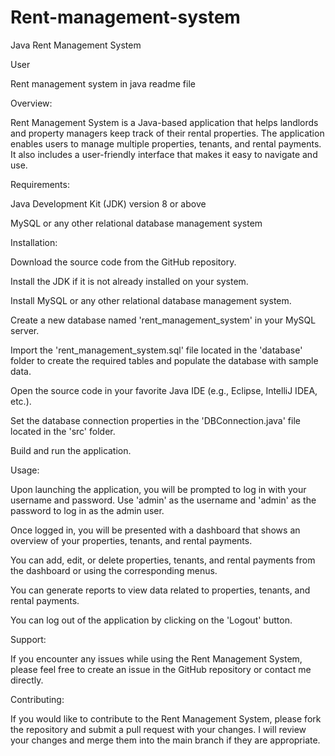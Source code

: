 # Rent-management-system
Java Rent Management System

User

Rent management system in java readme file 

Overview:

Rent Management System is a Java-based application that helps landlords and property managers keep track of their rental properties. The application enables users to manage multiple properties, tenants, and rental payments. It also includes a user-friendly interface that makes it easy to navigate and use.

Requirements:

Java Development Kit (JDK) version 8 or above

MySQL or any other relational database management system

Installation:

Download the source code from the GitHub repository.

Install the JDK if it is not already installed on your system.

Install MySQL or any other relational database management system.

Create a new database named 'rent_management_system' in your MySQL server.

Import the 'rent_management_system.sql' file located in the 'database' folder to create the required tables and populate the database with sample data.

Open the source code in your favorite Java IDE (e.g., Eclipse, IntelliJ IDEA, etc.).

Set the database connection properties in the 'DBConnection.java' file located in the 'src' folder.

Build and run the application.

Usage:

Upon launching the application, you will be prompted to log in with your username and password. Use 'admin' as the username and 'admin' as the password to log in as the admin user.

Once logged in, you will be presented with a dashboard that shows an overview of your properties, tenants, and rental payments.

You can add, edit, or delete properties, tenants, and rental payments from the dashboard or using the corresponding menus.

You can generate reports to view data related to properties, tenants, and rental payments.

You can log out of the application by clicking on the 'Logout' button.

Support:

If you encounter any issues while using the Rent Management System, please feel free to create an issue in the GitHub repository or contact me directly.

Contributing:

If you would like to contribute to the Rent Management System, please fork the repository and submit a pull request with your changes. I will review your changes and merge them into the main branch if they are appropriate.
